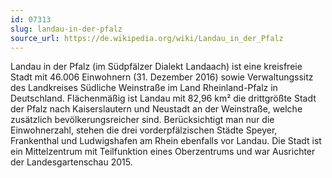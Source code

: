 ```yaml
---
id: 07313
slug: landau-in-der-pfalz
source_url: https://de.wikipedia.org/wiki/Landau_in_der_Pfalz
---
```


Landau in der Pfalz (im Südpfälzer Dialekt Landaach) ist eine kreisfreie Stadt mit 46.006 Einwohnern (31. Dezember 2016) sowie Verwaltungssitz des Landkreises Südliche Weinstraße im Land Rheinland-Pfalz in Deutschland. Flächenmäßig ist Landau mit 82,96 km² die drittgrößte Stadt der Pfalz nach Kaiserslautern und Neustadt an der Weinstraße, welche zusätzlich bevölkerungsreicher sind. Berücksichtigt man nur die Einwohnerzahl, stehen die drei vorderpfälzischen Städte Speyer, Frankenthal und Ludwigshafen am Rhein ebenfalls vor Landau. Die Stadt ist ein Mittelzentrum mit Teilfunktion eines Oberzentrums und war Ausrichter der Landesgartenschau 2015.

